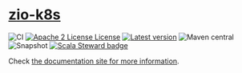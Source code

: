 # [zio-k8s](https://coralogix.github.io/zio-k8s/)
![CI](https://github.com/coralogix/zio-k8s/workflows/CI/badge.svg)
[![Apache 2 License License](http://img.shields.io/badge/license-APACHE2-blue.svg)](http://www.apache.org/licenses/LICENSE-2.0)
[![Latest version](https://index.scala-lang.org/coralogix/zio-k8s/zio-k8s-client/latest.svg)](https://index.scala-lang.org/coralogix/zio-k8s/zio-k8s-client)
![Maven central](https://img.shields.io/maven-central/v/com.coralogix/zio-k8s-client_2.13.svg?style=flat-square)
![Snapshot](https://img.shields.io/nexus/s/com.coralogix/zio-k8s-client_2.12.svg?server=https%3A%2F%2Foss.sonatype.org&style=flat-square)
[![Scala Steward badge](https://img.shields.io/badge/Scala_Steward-helping-blue.svg?style=flat&logo=data:image/png;base64,iVBORw0KGgoAAAANSUhEUgAAAA4AAAAQCAMAAAARSr4IAAAAVFBMVEUAAACHjojlOy5NWlrKzcYRKjGFjIbp293YycuLa3pYY2LSqql4f3pCUFTgSjNodYRmcXUsPD/NTTbjRS+2jomhgnzNc223cGvZS0HaSD0XLjbaSjElhIr+AAAAAXRSTlMAQObYZgAAAHlJREFUCNdNyosOwyAIhWHAQS1Vt7a77/3fcxxdmv0xwmckutAR1nkm4ggbyEcg/wWmlGLDAA3oL50xi6fk5ffZ3E2E3QfZDCcCN2YtbEWZt+Drc6u6rlqv7Uk0LdKqqr5rk2UCRXOk0vmQKGfc94nOJyQjouF9H/wCc9gECEYfONoAAAAASUVORK5CYII=)](https://scala-steward.org)

Check [the documentation site for more information](https://coralogix.github.io/zio-k8s/).

